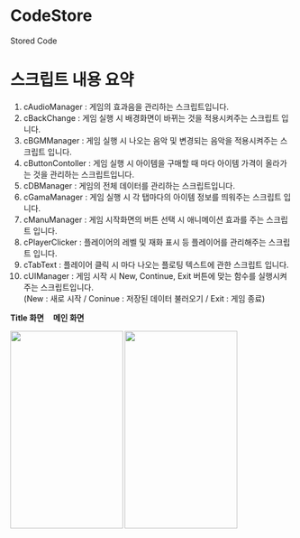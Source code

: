 # CodeStore
Stored Code

#  스크립트 내용 요약    
1. cAudioManager : 게임의 효과음을 관리하는 스크립트입니다.    
2. cBackChange : 게임 실행 시 배경화면이 바뀌는 것을 적용시켜주는 스크립트 입니다.    
3. cBGMManager : 게임 실행 시 나오는 음악 및 변경되는 음악을 적용시켜주는 스크립트 입니다.    
4. cButtonContoller : 게임 실행 시 아이템을 구매할 때 마다 아이템 가격이 올라가는 것을 관리하는 스크립트입니다.    
5. cDBManager : 게임의 전체 데이터를 관리하는 스크립트입니다.    
6. cGamaManager : 게임 실행 시 각 탭마다의 아이템 정보를 띄워주는 스크립트 입니다.    
7. cManuManager : 게임 시작화면의 버튼 선택 시 애니메이션 효과를 주는 스크립트 입니다.    
8. cPlayerClicker : 플레이어의 레벨 및 재화 표시 등 플레이어를 관리해주는 스크립트 입니다.    
9. cTabText : 플레이어 클릭 시 마다 나오는 플로팅 텍스트에 관한 스크립트 입니다.    
10. cUIManager : 게임 시작 시 New, Continue, Exit 버튼에 맞는 함수를 실행시켜주는 스크립트입니다.    
(New : 새로 시작 / Coninue : 저장된 데이터 불러오기 / Exit : 게임 종료)    


<p><b>Title 화면&nbsp;&nbsp;&nbsp;&nbsp;&nbsp;<b>메인 화면</p>
<image src="https://user-images.githubusercontent.com/71911964/105621417-7ea0f280-5e4a-11eb-8dc7-d67c31c77f9c.PNG" width="200" height="350"> <image src="https://user-images.githubusercontent.com/71911964/105621475-0b4bb080-5e4b-11eb-8525-f959612e1583.PNG" width="200" height="350">
